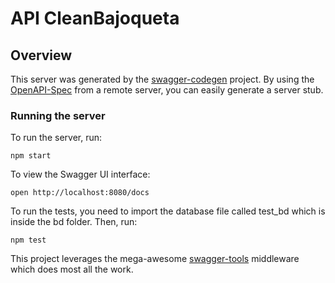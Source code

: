 # API CleanBajoqueta

## Overview
This server was generated by the [swagger-codegen](https://github.com/swagger-api/swagger-codegen) project.  By using the [OpenAPI-Spec](https://github.com/OAI/OpenAPI-Specification) from a remote server, you can easily generate a server stub.

### Running the server
To run the server, run:

```
npm start
```

To view the Swagger UI interface:

```
open http://localhost:8080/docs
```
To run the tests, you need to import the database file called test_bd which is inside the bd folder.
Then, run:
```
npm test
```

This project leverages the mega-awesome [swagger-tools](https://github.com/apigee-127/swagger-tools) middleware which does most all the work.
